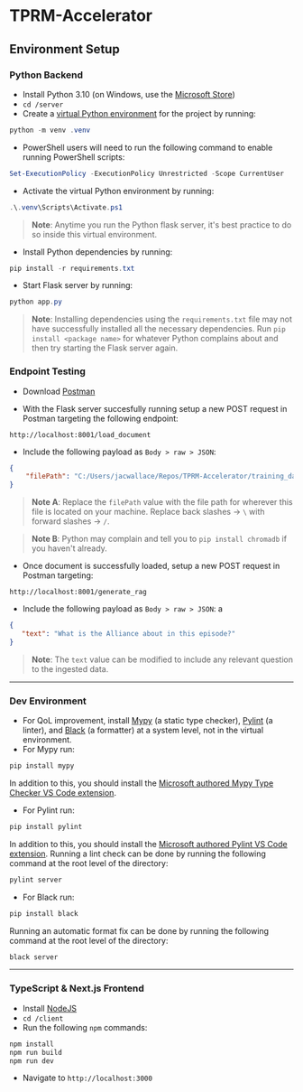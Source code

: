 # TPRM-Accelerator

## Environment Setup

### Python Backend

* Install Python 3.10 (on Windows, use the [Microsoft Store](https://apps.microsoft.com/detail/9pjpw5ldxlz5?hl=en-us&gl=US))
* ``cd /server``
* Create a [virtual Python environment](https://medium.com/@lucasthedev/a-comprehensive-guide-to-python-virtual-environments-with-venv-cb76fea6a550) for the project by running:

```powershell
python -m venv .venv
```

* PowerShell users will need to run the following command to enable running PowerShell scripts:

```powershell
Set-ExecutionPolicy -ExecutionPolicy Unrestricted -Scope CurrentUser
```

* Activate the virtual Python environment by running:
```powershell
.\.venv\Scripts\Activate.ps1
```
> <b>Note</b>: Anytime you run the Python flask server, it's best practice to do so inside this virtual environment.

* Install Python dependencies by running:

```powershell
pip install -r requirements.txt
```

* Start Flask server by running:
```powershell
python app.py
```
> <b>Note</b>: Installing dependencies using the ``requirements.txt`` file may not have successfully installed all the necessary dependencies. Run ``pip install <package name>`` for whatever Python complains about and then try starting the Flask server again.

### Endpoint Testing

* Download [Postman](https://www.postman.com/downloads/)

* With the Flask server succesfully running setup a new POST request in Postman targeting the following endpoint: 
```
http://localhost:8001/load_document
```

* Include the following payload as ``Body > raw > JSON``:

```JSON
{
    "filePath": "C:/Users/jacwallace/Repos/TPRM-Accelerator/training_data/office_s1_e4.txt"
}
```
> <b>Note A</b>: Replace the ``filePath`` value with the file path for wherever this file is located on your machine. Replace back slashes -> ``\`` with forward slashes -> ``/``.

> <b>Note B</b>: Python may complain and tell you to ``pip install chromadb`` if you haven't already.

* Once document is successfully loaded, setup a new POST request in Postman targeting:
```
http://localhost:8001/generate_rag
```

* Include the following payload as ``Body > raw > JSON``:
a
```JSON
{
   "text": "What is the Alliance about in this episode?"
}
```
> <b>Note</b>: The ``text`` value can be modified to include any relevant question to the ingested data.
___

### Dev Environment
* For QoL improvement, install [Mypy](https://www.mypy-lang.org/) (a static type checker), [Pylint](https://pypi.org/project/pylint/) (a linter), and [Black](https://black.readthedocs.io/en/stable/index.html) (a formatter) at a system level, not in the virtual environment.
* For Mypy run:

```powershell
pip install mypy
```

In addition to this, you should install the [Microsoft authored Mypy Type Checker VS Code extension](https://marketplace.visualstudio.com/items?itemName=ms-python.mypy-type-checker).

* For Pylint run:

```powershell
pip install pylint
```

In addition to this, you should install the [Microsoft authored Pylint VS Code extension](https://marketplace.visualstudio.com/items?itemName=ms-python.pylint).
Running a lint check can be done by running the following command at the root level of the directory:
```powershell
pylint server
```

* For Black run:

```powershell
pip install black
```

Running an automatic format fix can be done by running the following command at the root level of the directory:

```powershell
black server
```
___

### TypeScript & Next.js Frontend
* Install [NodeJS](https://nodejs.org/en)
* ``cd /client``
* Run the following ``npm`` commands:

```powershell
npm install
npm run build
npm run dev
```

* Navigate to ``http://localhost:3000``